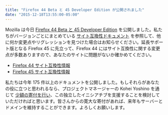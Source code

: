 ```yaml
---
title: "Firefox 44 Beta と 45 Developer Edition が公開されました"
date: "2015-12-18T13:55:00-05:00"
---
```

Mozilla は今日 [Firefox 44 Beta と 45 Developer Edition](https://www.mozilla.org/ja/firefox/channel/) を公開しました。私たちがバージョンごとにまとめている [サイト互換性ドキュメント](https://www.fxsitecompat.com/ja/docs/) を参照して、他に何か変更点やリグレッションを見つけた場合はお知らせください。延長サポート版となる Firefox 45 に先立って、Firefox 44 にはサイト互換性に関する変更点が多数ありますので、あなたのサイトに問題がないか確かめてください。

* [Firefox 44 サイト互換性情報](https://www.fxsitecompat.com/ja/versions/44/)
* [Firefox 45 サイト互換性情報](https://www.fxsitecompat.com/ja/versions/45/)

私たちは今年 175 件以上のドキュメントを公開しました。もしそれらがあなたの役に立つと思われるなら、プロジェクトマネージャーの Kohei Yoshino を通じて [少額の寄付を行い](https://www.paypal.me/kohei/3)、この独立したイニシアチブを支援することを検討していただければと思います。皆さんからの寛大な寄付があれば、来年もサーバーとドメインを維持することができます。よろしくお願いします。
